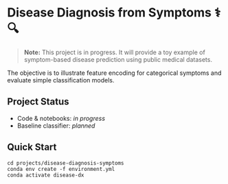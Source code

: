 # Disease Diagnosis from Symptoms ⚕️🔍

> **Note:** This project is in progress. It will provide a toy example of symptom-based disease prediction using public medical datasets.

The objective is to illustrate feature encoding for categorical symptoms and evaluate simple classification models.

## Project Status
- Code & notebooks: *in progress*
- Baseline classifier: *planned*

## Quick Start
```
cd projects/disease-diagnosis-symptoms
conda env create -f environment.yml
conda activate disease-dx
```
